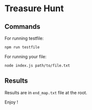 # Treasure Hunt

## Commands

For running testfile:

```sh
npm run testfile
```

For running your file:

```sh
node index.js path/to/file.txt
```

## Results

Results are in `end_map.txt` file at the root.

Enjoy !
